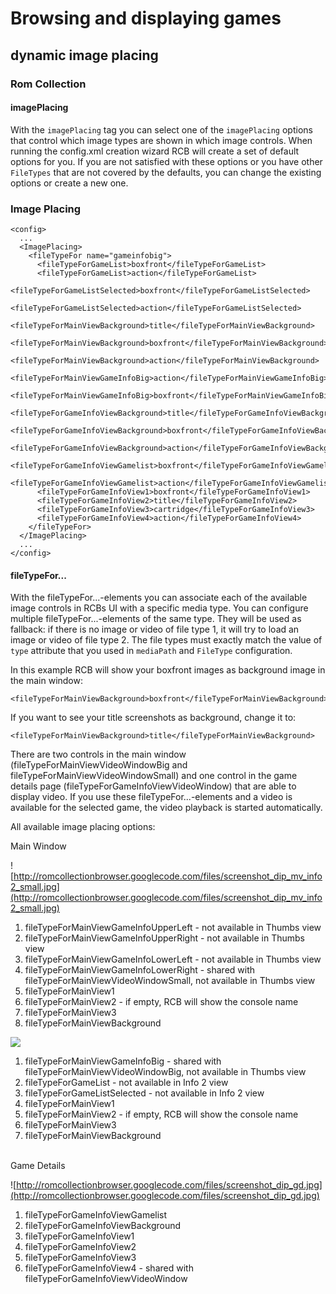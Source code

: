 # Browsing and displaying games #
## dynamic image placing ##
### Rom Collection ###
#### imagePlacing ####
With the `imagePlacing` tag you can select one of the `imagePlacing` options that control which image types are shown in which image controls. When running the config.xml creation wizard RCB will create a set of default options for you. If you are not satisfied with these options or you have other `FileTypes` that are not covered by the defaults, you can change the existing options or create a new one.

### Image Placing ###
```
<config>
  ...
  <ImagePlacing>
    <fileTypeFor name="gameinfobig">
      <fileTypeForGameList>boxfront</fileTypeForGameList>
      <fileTypeForGameList>action</fileTypeForGameList>
      <fileTypeForGameListSelected>boxfront</fileTypeForGameListSelected>
      <fileTypeForGameListSelected>action</fileTypeForGameListSelected>
      <fileTypeForMainViewBackground>title</fileTypeForMainViewBackground>
      <fileTypeForMainViewBackground>boxfront</fileTypeForMainViewBackground>
      <fileTypeForMainViewBackground>action</fileTypeForMainViewBackground>
      <fileTypeForMainViewGameInfoBig>action</fileTypeForMainViewGameInfoBig>
      <fileTypeForMainViewGameInfoBig>boxfront</fileTypeForMainViewGameInfoBig>
      <fileTypeForGameInfoViewBackground>title</fileTypeForGameInfoViewBackground>
      <fileTypeForGameInfoViewBackground>boxfront</fileTypeForGameInfoViewBackground>
      <fileTypeForGameInfoViewBackground>action</fileTypeForGameInfoViewBackground>
      <fileTypeForGameInfoViewGamelist>boxfront</fileTypeForGameInfoViewGamelist>
      <fileTypeForGameInfoViewGamelist>action</fileTypeForGameInfoViewGamelist>
      <fileTypeForGameInfoView1>boxfront</fileTypeForGameInfoView1>
      <fileTypeForGameInfoView2>title</fileTypeForGameInfoView2>
      <fileTypeForGameInfoView3>cartridge</fileTypeForGameInfoView3>
      <fileTypeForGameInfoView4>action</fileTypeForGameInfoView4>
    </fileTypeFor>
  </ImagePlacing>
  ...
</config>
```

#### fileTypeFor... ####
With the fileTypeFor...-elements you can associate each of the available image controls in RCBs UI with a specific media type. You  can configure multiple fileTypeFor...-elements of the same type. They will be used as fallback: if there is no image or video of file type 1, it will try to load an image or video of file type 2. The file types must exactly match the value of `type` attribute that you used in `mediaPath` and `FileType` configuration.

In this example RCB will show your boxfront images as background image in the main window:
```
<fileTypeForMainViewBackground>boxfront</fileTypeForMainViewBackground>
```

If you want to see your title screenshots as background, change it to:
```
<fileTypeForMainViewBackground>title</fileTypeForMainViewBackground>
```

There are two controls in the main window (fileTypeForMainViewVideoWindowBig and fileTypeForMainViewVideoWindowSmall) and one control in the game details page (fileTypeForGameInfoViewVideoWindow) that are able to display video. If you use these fileTypeFor...-elements and a video is available for the selected game, the video playback is started automatically.


All available image placing options:

Main Window

![http://romcollectionbrowser.googlecode.com/files/screenshot_dip_mv_info2_small.jpg](http://romcollectionbrowser.googlecode.com/files/screenshot_dip_mv_info2_small.jpg)

  1. fileTypeForMainViewGameInfoUpperLeft - not available in Thumbs view
  1. fileTypeForMainViewGameInfoUpperRight - not available in Thumbs view
  1. fileTypeForMainViewGameInfoLowerLeft - not available in Thumbs view
  1. fileTypeForMainViewGameInfoLowerRight - shared with fileTypeForMainViewVideoWindowSmall, not available in Thumbs view
  1. fileTypeForMainView1
  1. fileTypeForMainView2 - if empty, RCB will show the console name
  1. fileTypeForMainView3
  1. fileTypeForMainViewBackground
<br></li></ul>

<img src='http://romcollectionbrowser.googlecode.com/files/screenshot_dip_mv_info_big.jpg' />

<ol><li>fileTypeForMainViewGameInfoBig - shared with fileTypeForMainViewVideoWindowBig, not available in Thumbs view<br>
</li><li>fileTypeForGameList - not available in Info 2 view<br>
</li><li>fileTypeForGameListSelected - not available in Info 2 view<br>
</li><li>fileTypeForMainView1<br>
</li><li>fileTypeForMainView2 - if empty, RCB will show the console name<br>
</li><li>fileTypeForMainView3<br>
</li><li>fileTypeForMainViewBackground<br>
<br></li></ol>

Game Details

![http://romcollectionbrowser.googlecode.com/files/screenshot_dip_gd.jpg](http://romcollectionbrowser.googlecode.com/files/screenshot_dip_gd.jpg)

  1. fileTypeForGameInfoViewGamelist
  1. fileTypeForGameInfoViewBackground
  1. fileTypeForGameInfoView1
  1. fileTypeForGameInfoView2
  1. fileTypeForGameInfoView3
  1. fileTypeForGameInfoView4 - shared with fileTypeForGameInfoViewVideoWindow
<br>